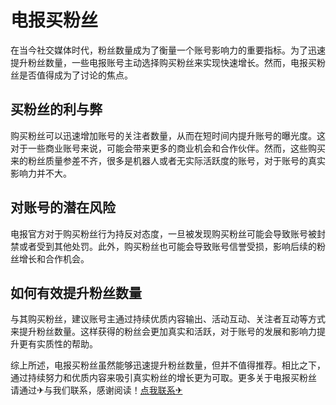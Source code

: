 # 电报买粉丝

在当今社交媒体时代，粉丝数量成为了衡量一个账号影响力的重要指标。为了迅速提升粉丝数量，一些电报账号主动选择购买粉丝来实现快速增长。然而，电报买粉丝是否值得成为了讨论的焦点。

## 买粉丝的利与弊

购买粉丝可以迅速增加账号的关注者数量，从而在短时间内提升账号的曝光度。这对于一些商业账号来说，可能会带来更多的商业机会和合作伙伴。然而，这些购买来的粉丝质量参差不齐，很多是机器人或者无实际活跃度的账号，对于账号的真实影响力并不大。

## 对账号的潜在风险

电报官方对于购买粉丝行为持反对态度，一旦被发现购买粉丝可能会导致账号被封禁或者受到其他处罚。此外，购买粉丝也可能会导致账号信誉受损，影响后续的粉丝增长和合作机会。

## 如何有效提升粉丝数量

与其购买粉丝，建议账号主通过持续优质内容输出、活动互动、关注者互动等方式来提升粉丝数量。这样获得的粉丝会更加真实和活跃，对于账号的发展和影响力提升更有实质性的帮助。

综上所述，电报买粉丝虽然能够迅速提升粉丝数量，但并不值得推荐。相比之下，通过持续努力和优质内容来吸引真实粉丝的增长更为可取。更多关于电报买粉丝 请通过✈与我们联系，感谢阅读！[点我联系✈](https://news.k02.cc)